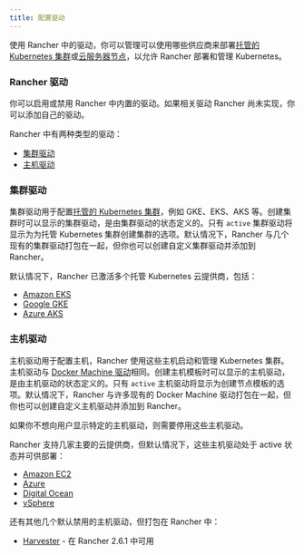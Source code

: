 ```yaml
---
title: 配置驱动
---
```


<head>
  <link rel="canonical" href="https://ranchermanager.docs.rancher.com/zh/how-to-guides/new-user-guides/authentication-permissions-and-global-configuration/about-provisioning-drivers"/>
</head>

使用 Rancher 中的驱动，你可以管理可以使用哪些供应商来部署[托管的 Kubernetes 集群](../../kubernetes-clusters-in-rancher-setup/set-up-clusters-from-hosted-kubernetes-providers/set-up-clusters-from-hosted-kubernetes-providers.md)或[云服务器节点](../../launch-kubernetes-with-rancher/use-new-nodes-in-an-infra-provider/use-new-nodes-in-an-infra-provider.md)，以允许 Rancher 部署和管理 Kubernetes。

### Rancher 驱动

你可以启用或禁用 Rancher 中内置的驱动。如果相关驱动 Rancher 尚未实现，你可以添加自己的驱动。

Rancher 中有两种类型的驱动：

* [集群驱动](#集群驱动)
* [主机驱动](#主机驱动)

### 集群驱动

集群驱动用于配置[托管的 Kubernetes 集群](../../kubernetes-clusters-in-rancher-setup/set-up-clusters-from-hosted-kubernetes-providers/set-up-clusters-from-hosted-kubernetes-providers.md)，例如 GKE、EKS、AKS 等。创建集群时可以显示的集群驱动，是由集群驱动的状态定义的。只有 `active` 集群驱动将显示为为托管 Kubernetes 集群创建集群的选项。默认情况下，Rancher 与几个现有的集群驱动打包在一起，但你也可以创建自定义集群驱动并添加到 Rancher。

默认情况下，Rancher 已激活多个托管 Kubernetes 云提供商，包括：

* [Amazon EKS](../../kubernetes-clusters-in-rancher-setup/set-up-clusters-from-hosted-kubernetes-providers/eks.md)
* [Google GKE](../../kubernetes-clusters-in-rancher-setup/set-up-clusters-from-hosted-kubernetes-providers/gke.md)
* [Azure AKS](../../kubernetes-clusters-in-rancher-setup/set-up-clusters-from-hosted-kubernetes-providers/aks.md)

### 主机驱动

主机驱动用于配置主机，Rancher 使用这些主机启动和管理 Kubernetes 集群。主机驱动与 [Docker Machine 驱动](https://github.com/docker/docs/blob/vnext-engine/machine/drivers/index.md)相同。创建主机模板时可以显示的主机驱动，是由主机驱动的状态定义的。只有 `active` 主机驱动将显示为创建节点模板的选项。默认情况下，Rancher 与许多现有的 Docker Machine 驱动打包在一起，但你也可以创建自定义主机驱动并添加到 Rancher。

如果你不想向用户显示特定的主机驱动，则需要停用这些主机驱动。

Rancher 支持几家主要的云提供商，但默认情况下，这些主机驱动处于 active 状态并可供部署：

* [Amazon EC2](../../launch-kubernetes-with-rancher/use-new-nodes-in-an-infra-provider/create-an-amazon-ec2-cluster.md)
* [Azure](../../launch-kubernetes-with-rancher/use-new-nodes-in-an-infra-provider/create-an-azure-cluster.md)
* [Digital Ocean](../../launch-kubernetes-with-rancher/use-new-nodes-in-an-infra-provider/create-a-digitalocean-cluster.md)
* [vSphere](../../launch-kubernetes-with-rancher/use-new-nodes-in-an-infra-provider/vsphere/vsphere.md)

还有其他几个默认禁用的主机驱动，但打包在 Rancher 中：

* [Harvester](../../../../integrations-in-rancher/harvester/overview.md#harvester-主机驱动) - 在 Rancher 2.6.1 中可用
